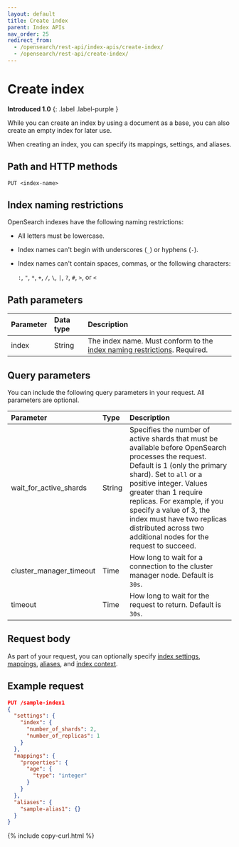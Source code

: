 ```yaml
---
layout: default
title: Create index
parent: Index APIs
nav_order: 25
redirect_from:
  - /opensearch/rest-api/index-apis/create-index/
  - /opensearch/rest-api/create-index/
---
```


# Create index
**Introduced 1.0**
{: .label .label-purple }

While you can create an index by using a document as a base, you can also create an empty index for later use.

When creating an index, you can specify its mappings, settings, and aliases. 

## Path and HTTP methods

```
PUT <index-name>
```

## Index naming restrictions

OpenSearch indexes have the following naming restrictions:

- All letters must be lowercase.
- Index names can't begin with underscores (`_`) or hyphens (`-`).
- Index names can't contain spaces, commas, or the following characters:

  `:`, `"`, `*`, `+`, `/`, `\`, `|`, `?`, `#`, `>`, or `<`

## Path parameters

Parameter | Data type | Description
:--- | :--- | :---
index | String | The index name. Must conform to the [index naming restrictions](#index-naming-restrictions). Required. 

## Query parameters

You can include the following query parameters in your request. All parameters are optional.

Parameter | Type | Description
:--- | :--- | :---
wait_for_active_shards | String | Specifies the number of active shards that must be available before OpenSearch processes the request. Default is 1 (only the primary shard). Set to `all` or a positive integer. Values greater than 1 require replicas. For example, if you specify a value of 3, the index must have two replicas distributed across two additional nodes for the request to succeed.
cluster_manager_timeout | Time | How long to wait for a connection to the cluster manager node. Default is `30s`.
timeout | Time | How long to wait for the request to return. Default is `30s`.

## Request body

As part of your request, you can optionally specify [index settings]({{site.url}}{{site.baseurl}}/im-plugin/index-settings/), [mappings]({{site.url}}{{site.baseurl}}/field-types/index/), [aliases]({{site.url}}{{site.baseurl}}/opensearch/index-alias/), and [index context]({{site.url}}{{site.baseurl}}/opensearch/index-context/). 

## Example request

```json
PUT /sample-index1
{
  "settings": {
    "index": {
      "number_of_shards": 2,
      "number_of_replicas": 1
    }
  },
  "mappings": {
    "properties": {
      "age": {
        "type": "integer"
      }
    }
  },
  "aliases": {
    "sample-alias1": {}
  }
}
```
{% include copy-curl.html %}